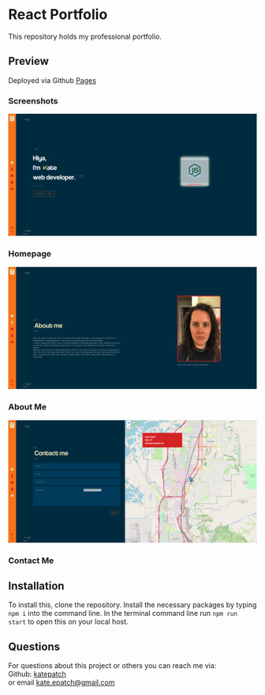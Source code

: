 # React Portfolio

This repository holds my professional portfolio.

## Preview

Deployed via Github [Pages](https://katepatch.github.io/React-Portfolio/)

### Screenshots

![screenshot](./screenshots/home.png)

### Homepage

![screenshot](./screenshots/aboutme.png)

### About Me
<!-- ![screenshot](./screenshots/portfolio.png)
![screenshot](./screenshots/resume.png) -->

![screenshot](./screenshots/contact.png)

### Contact Me

## Installation

To install this, clone the repository.  Install the necessary packages by typing `npm i` into the command line.  In the terminal command line run `npm run start` to open this on your local host.

## Questions

For questions about this project or others you can reach me via:</br>
Github: [katepatch](https://github.com/katepatch)</br>
or email kate.epatch@gmail.com
